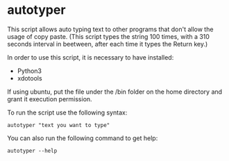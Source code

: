 # autotyper
This script allows auto typing text to other programs that don't allow the usage of copy paste.
(This script types the string 100 times, with a 310 seconds interval in beetween, after each time it types the Return key.)

In order to use this script, it is necessary to have installed:

- Python3
- xdotools

If using ubuntu, put the file under the /bin folder on the home directory and grant it execution permission.

To run the script use the following syntax:

	autotyper "text you want to type"

You can also run the following command to get help: 
	
	autotyper --help
